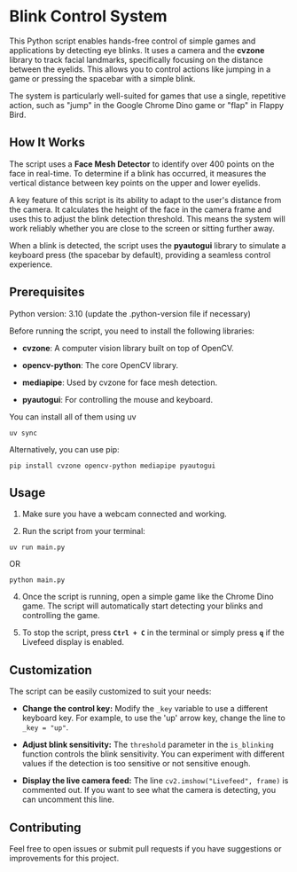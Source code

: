 # Blink Control System

This Python script enables hands-free control of simple games and applications by detecting eye blinks. It uses a camera and the **cvzone** library to track facial landmarks, specifically focusing on the distance between the eyelids. This allows you to control actions like jumping in a game or pressing the spacebar with a simple blink.

The system is particularly well-suited for games that use a single, repetitive action, such as "jump" in the Google Chrome Dino game or "flap" in Flappy Bird.

## How It Works

The script uses a **Face Mesh Detector** to identify over 400 points on the face in real-time. To determine if a blink has occurred, it measures the vertical distance between key points on the upper and lower eyelids.

A key feature of this script is its ability to adapt to the user's distance from the camera. It calculates the height of the face in the camera frame and uses this to adjust the blink detection threshold. This means the system will work reliably whether you are close to the screen or sitting further away.

When a blink is detected, the script uses the **pyautogui** library to simulate a keyboard press (the spacebar by default), providing a seamless control experience.

## Prerequisites

Python version: 3.10 (update the .python-version file if necessary)

Before running the script, you need to install the following libraries:

* **cvzone**: A computer vision library built on top of OpenCV.

* **opencv-python**: The core OpenCV library.

* **mediapipe**: Used by cvzone for face mesh detection.

* **pyautogui**: For controlling the mouse and keyboard.

You can install all of them using uv

```
uv sync
```

Alternatively, you can use pip:

```
pip install cvzone opencv-python mediapipe pyautogui
```
 
## Usage

1. Make sure you have a webcam connected and working.

2. Run the script from your terminal:

```
uv run main.py
```

OR

```
python main.py
```

4. Once the script is running, open a simple game like the Chrome Dino game. The script will automatically start detecting your blinks and controlling the game.

5. To stop the script, press **`Ctrl + C`** in the terminal or simply press **`q`** if the Livefeed display is enabled.

## Customization

The script can be easily customized to suit your needs:

* **Change the control key:** Modify the `_key` variable to use a different keyboard key. For example, to use the 'up' arrow key, change the line to `_key = "up"`.

* **Adjust blink sensitivity:** The `threshold` parameter in the `is_blinking` function controls the blink sensitivity. You can experiment with different values if the detection is too sensitive or not sensitive enough.

* **Display the live camera feed:** The line `cv2.imshow("Livefeed", frame)` is commented out. If you want to see what the camera is detecting, you can uncomment this line.

## Contributing

Feel free to open issues or submit pull requests if you have suggestions or improvements for this project.
